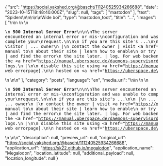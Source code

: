 {
  "src": "https://social.yakshed.org/@bascht/111240525934266688",
  "date": "2023-10-15T18:48:40.000Z",
  "slug": null,
  "tags": [
    "mastodon"
  ],
  "text": "Spiders\n\n\n\n\nWide boi",
  "type": "mastodon_toot",
  "title": "…",
  "images": [
    "<!DOCTYPE html>\n<html>\n  <body>\n    <style>\n      a {\n        text-decoration: none;\n      }\n      a::before {\n        content: \"[\";\n      }\n      a::after {\n        content: \"]\";\n      }\n      pre {\n        width: 25.5rem;\n        margin-top: 2rem;\n      }\n      body {\n        display: flex;\n        justify-content: center;\n      }\n    </style>\n    <pre>\n           <b>500 Internal Server Error</b>\n\n\nThe server encountered an internal error or mis-\nconfiguration and was unable to complete your\nrequest.\n\n\n           if you are this site's ...\n\n                        |\n     ... visitor        |     ... owner\n                        |\n  contact the owner     |    visit <a href=\"https://manual.uberspace.de/web-logs\">the manual</a> to\n  about their site      |    learn how to enable\n  or try to reach       |    and find the error\n  the site later.       |    log. For web backends\n                        |    check the <a href=\"https://manual.uberspace.de/daemons-supervisord#logging\">service logs</a>.\n                        |\n\n  disable this site using <a href=\"https://manual.uberspace.de/web-errorpage\">[uberspace web errorpage]</a>.\n\n             hosted on <a href=\"https://uberspace.de\">asteroids</a>\n        </pre>\n  </body>\n</html>\n"
  ],
  "category": "posts",
  "language": "en",
  "media_url": "<!DOCTYPE html>\n<html>\n  <body>\n    <style>\n      a {\n        text-decoration: none;\n      }\n      a::before {\n        content: \"[\";\n      }\n      a::after {\n        content: \"]\";\n      }\n      pre {\n        width: 25.5rem;\n        margin-top: 2rem;\n      }\n      body {\n        display: flex;\n        justify-content: center;\n      }\n    </style>\n    <pre>\n           <b>500 Internal Server Error</b>\n\n\nThe server encountered an internal error or mis-\nconfiguration and was unable to complete your\nrequest.\n\n\n           if you are this site's ...\n\n                        |\n     ... visitor        |     ... owner\n                        |\n  contact the owner     |    visit <a href=\"https://manual.uberspace.de/web-logs\">the manual</a> to\n  about their site      |    learn how to enable\n  or try to reach       |    and find the error\n  the site later.       |    log. For web backends\n                        |    check the <a href=\"https://manual.uberspace.de/daemons-supervisord#logging\">service logs</a>.\n                        |\n\n  disable this site using <a href=\"https://manual.uberspace.de/web-errorpage\">[uberspace web errorpage]</a>.\n\n             hosted on <a href=\"https://uberspace.de\">asteroids</a>\n        </pre>\n  </body>\n</html>\n",
  "description": null,
  "preview_url": null,
  "original_url": "https://social.yakshed.org/@bascht/111240525934266688",
  "application_url": "https://sk22.github.io/megalodon",
  "application_name": "Megalodon",
  "location_latitude": null,
  "additional_payload": null,
  "location_longitude": null
}
